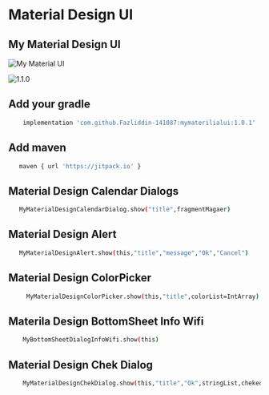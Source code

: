 # Material Design UI 

## My Material Design UI 

![My Material UI](https://img.shields.io/appveyor/build/Fazliddin-141087/mymaterialui)

![1.1.0](https://img.shields.io/github/pipenv/locked/dependency-version/Fazliddin-141087/mymaterialui/dev/uz.mobiler.mymaterialdesignui)

## Add your gradle

```bash
    implementation 'com.github.Fazliddin-141087:mymaterilialui:1.0.1'
 ```
## Add maven

```bash
   maven { url 'https://jitpack.io' } 
```
## Material Design Calendar Dialogs 

```bash
   MyMaterialDesignCalendarDialog.show("title",fragmentMagaer) 
 ```
 ## Material Design Alert
 
 ```bash
    MyMaterialDesignAlert.show(this,"title","message","Ok","Cancel")
 ```
    
  ## Material Design ColorPicker
    
 ```bash
      MyMaterialDesignColorPicker.show(this,"title",colorList=IntArray)
  ```

## Materila Design BottomSheet Info Wifi

```bash
    MyBottomSheetDialogInfoWifi.show(this)
```

## Material Design Chek Dialog

```bash
    MyMaterialDesignChekDialog.show(this,"title","Ok",stringList,chekedItem:Int)
```

